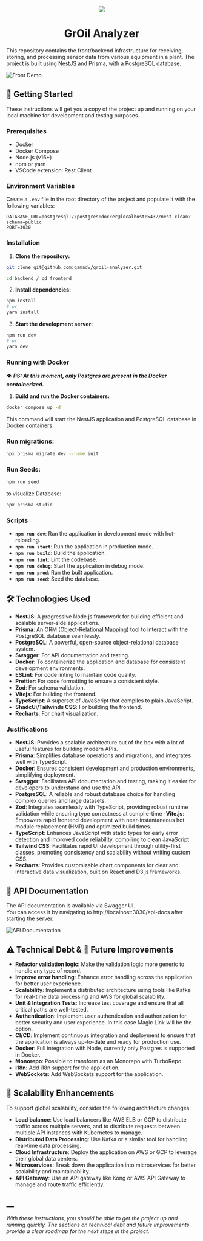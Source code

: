 
<p align=center>
    <img src="assets/drop-half-fill.png">
    <h1 align=center>
        GrOil Analyzer
    </h1>
<p>

This repository contains the front/backend infrastructure for receiving, storing, and processing sensor data from various equipment in a plant. The project is built using NestJS and Prisma, with a PostgreSQL database.

![Front Demo](assets/front-demo.png)



## 🚀 Getting Started

These instructions will get you a copy of the project up and running on your local machine for development and testing purposes.

### Prerequisites

- Docker
- Docker Compose
- Node.js (v16+)
- npm or yarn
- VSCode extension: Rest Client

### Environment Variables

Create a `.env` file in the root directory of the project and populate it with the following variables:

```
DATABASE_URL=postgresql://postgres:docker@localhost:5432/nest-clean?schema=public
PORT=3030
```

### Installation

1. **Clone the repository:**

```bash
git clone git@github.com:gamadv/groil-analyzer.git
```

```bash
cd backend / cd frontend
```

2. **Install dependencies:**

```bash
npm install
# or
yarn install
```

3. **Start the development server:**

```bash
npm run dev
# or
yarn dev
```

### Running with Docker

👁️ **_PS: At this moment, only Postgres are present in the Docker containerized._**

1. **Build and run the Docker containers:**

```bash
docker compose up -d
```

This command will start the NestJS application and PostgreSQL database in Docker containers.

### Run migrations:

```bash
npx prisma migrate dev --name init
```

### Run Seeds:
```bash
npm run seed
```

to visualize Database:

```bash
npx prisma studio
```


### Scripts

- **`npm run dev`**: Run the application in development mode with hot-reloading.
- **`npm run start`**: Run the application in production mode.
- **`npm run build`**: Build the application.
- **`npm run lint`**: Lint the codebase.
- **`npm run debug`**: Start the application in debug mode.
- **`npm run prod`**: Run the built application.
- **`npm run seed`**: Seed the database.

## 🛠️ Technologies Used

- **NestJS**: A progressive Node.js framework for building efficient and scalable server-side applications.
- **Prisma**: An ORM (Object-Relational Mapping) tool to interact with the PostgreSQL database seamlessly.
- **PostgreSQL**: A powerful, open-source object-relational database system.
- **Swagger**: For API documentation and testing.
- **Docker**: To containerize the application and database for consistent development environments.
- **ESLint**: For code linting to maintain code quality.
- **Prettier**: For code formatting to ensure a consistent style.
- **Zod**: For schema validation.
- **Vitejs**: For building the frontend.
- **TypeScript**: A superset of JavaScript that compiles to plain JavaScript.
- **ShadcUi/Tailwinds CSS**: For building the frontend.
- **Recharts**: For chart visualization.

### Justifications

- **NestJS**: Provides a scalable architecture out of the box with a lot of useful features for building modern APIs.
- **Prisma**: Simplifies database operations and migrations, and integrates well with TypeScript.
- **Docker**: Ensures consistent development and production environments, simplifying deployment.
- **Swagger**: Facilitates API documentation and testing, making it easier for developers to understand and use the API.
- **PostgreSQL**: A reliable and robust database choice for handling complex queries and large datasets.
- **Zod**: Integrates seamlessly with TypeScript, providing robust runtime validation while ensuring type correctness at compile-time
-**Vite.js**: Empowers rapid frontend development with near-instantaneous hot module replacement (HMR) and optimized build times.
- **TypeScript**: Enhances JavaScript with static types for early error detection and improved code reliability, compiling to clean JavaScript.
- **Tailwind CSS**: Facilitates rapid UI development through utility-first classes, promoting consistency and scalability without writing custom CSS.
- **Recharts**: Provides customizable chart components for clear and interactive data visualization, built on React and D3.js frameworks.

## 📖 API Documentation
The API documentation is available via Swagger UI. <br>
You can access it by navigating to http://localhost:3030/api-docs after starting the server.

![API Documentation](assets/swagger.png)

## ⚠️ Technical Debt & 🧠 Future Improvements

- **Refactor validation logic**: Make the validation logic more generic to handle any type of record.
- **Improve error handling**: Enhance error handling across the application for better user experience.
- **Scalability**: Implement a distributed architecture using tools like Kafka for real-time data processing and AWS for global scalability.
- **Unit & Integration Tests**: Increase test coverage and ensure that all critical paths are well-tested.
- **Authentication**: Implement user authentication and authorization for better security and user experience. In this case Magic Link will be the option.
- **CI/CD**: Implement continuous integration and deployment to ensure that the application is always up-to-date and ready for production use.
- **Docker**: Full integration with Node, currently only Postgres is supported in Docker.
- **Monorepo**: Possible to transform as an Monorepo with TurboRepo
- **i18n**: Add i18n support for the application.
- **WebSockets**: Add WebSockets support for the application.

## 🚀 Scalability Enhancements

To support global scalability, consider the following architecture changes:

- **Load balance**: Use load balancers like AWS ELB or GCP to distribute traffic across multiple servers, and to distribute requests between multiple API instances with Kubernetes to manage.
- **Distributed Data Processing**: Use Kafka or a similar tool for handling real-time data processing.
- **Cloud Infrastructure**: Deploy the application on AWS or GCP to leverage their global data centers.
- **Microservices**: Break down the application into microservices for better scalability and maintainability.
- **API Gateway**: Use an API gateway like Kong or AWS API Gateway to manage and route traffic efficiently.

## __
_With these instructions, you should be able to get the project up and running quickly. The sections on technical debt and future improvements provide a clear roadmap for the next steps in the project._
